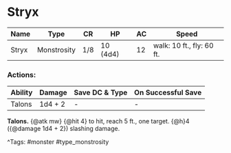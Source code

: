 # Stryx

| Name | Type | CR | HP | AC | Speed |
|------|------|----|----|----|-------|
| Stryx | Monstrosity | 1/8 | 10 (4d4) | 12 | walk: 10 ft., fly: 60 ft. |

### Actions:

| Ability | Damage | Save DC & Type | On Successful Save |
|---------|--------|----------------|--------------------|
| Talons | 1d4 + 2 | - | - |


**Talons.** {@atk mw} {@hit 4} to hit, reach 5 ft., one target. {@h}4 ({@damage 1d4 + 2}) slashing damage.

^Tags: #monster #type_monstrosity